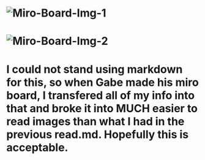 # ![Miro-Board-Img-1](file://wsl%24/Ubuntu/home/getfluxxed/seir-1114/unit2/RESTful-API-planning/imgs/MiroBoard-IMG%201.png "First Portion")
# ![Miro-Board-Img-2](file://wsl%24/Ubuntu/home/getfluxxed/seir-1114/unit2/RESTful-API-planning/imgs/MiroBoard-IMG%202.png "Second Portion")
# I could not stand using markdown for this, so when Gabe made his miro board, I transfered all of my info into that and broke it into MUCH easier to read images than what I had in the previous read.md. Hopefully this is acceptable.